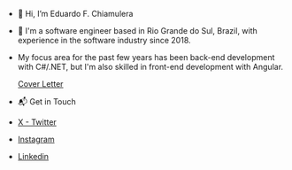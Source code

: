 - 👋 Hi, I’m Eduardo F. Chiamulera
- 🌱 I'm a software engineer based in Rio Grande do Sul, Brazil, with experience in the software industry since 2018.
- My focus area for the past few years has been back-end development with C#/.NET, but I'm also skilled in front-end development with Angular.

    [Cover Letter](https://www.notion.so/eduardofraga/Cover-Letter-6fab6266b13449a0b73b6ac107ec29b2)

- 📬 Get in Touch
-  [X - Twitter](https://twitter.com/_edufraga)
-  [Instagram](https://www.instagram.com/edufraga_/)
-  [Linkedin](https://www.linkedin.com/in/eduardochiamulera/)
<!---
eduardochiamulera/eduardochiamulera is a ✨ special ✨ repository because its `README.md` (this file) appears on your GitHub profile.
You can click the Preview link to take a look at your changes.
--->

